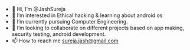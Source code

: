 - 👋 Hi, I’m @JashSureja
- 👀 I’m interested in Ethical hacking & learning about android os
- 🌱 I’m currently pursuing Computer Engineering.
- 💞️ I’m looking to collaborate on different projects based on app making, security testing, android development.
- 📫 How to reach me sureja.jash@gmail.com

<!---
Luteolin/Luteolin is a ✨ special ✨ repository because its `README.md` (this file) appears on your GitHub profile.
You can click the Preview link to take a look at your changes.
--->
